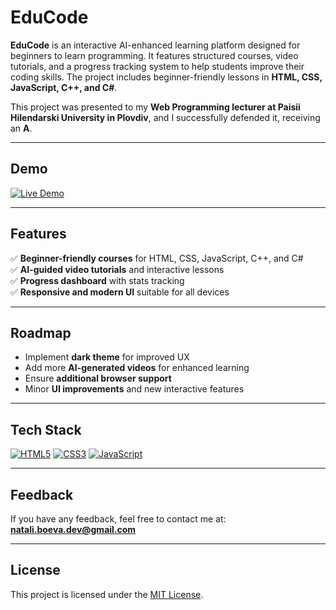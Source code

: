 # EduCode

**EduCode** is an interactive AI-enhanced learning platform designed for beginners to learn programming. It features structured courses, video tutorials, and a progress tracking system to help students improve their coding skills. The project includes beginner-friendly lessons in **HTML, CSS, JavaScript, C++, and C#**.

This project was presented to my **Web Programming lecturer at Paisii Hilendarski University in Plovdiv**, and I successfully defended it, receiving an **A**.

---

## Demo
[![Live Demo](https://img.shields.io/badge/Live-Demo-emerald?style=for-the-badge&logo=appveyor)](https://educode-bx5z.onrender.com)

---

## Features

 ✅ **Beginner-friendly courses** for HTML, CSS, JavaScript, C++, and C#  
 ✅ **AI-guided video tutorials** and interactive lessons  
 ✅ **Progress dashboard** with stats tracking  
 ✅ **Responsive and modern UI** suitable for all devices  

---

## Roadmap

- Implement **dark theme** for improved UX  
- Add more **AI-generated videos** for enhanced learning  
- Ensure **additional browser support**  
- Minor **UI improvements** and new interactive features  

---

## Tech Stack


[![HTML5](https://img.shields.io/badge/HTML5-E34F26?style=for-the-badge&logo=html5&logoColor=white)]()
[![CSS3](https://img.shields.io/badge/CSS3-1572B6?style=for-the-badge&logo=css3&logoColor=white)]()
[![JavaScript](https://img.shields.io/badge/JavaScript-F7DF1E?style=for-the-badge&logo=javascript&logoColor=black)]()

---

## Feedback

If you have any feedback, feel free to contact me at:  
**natali.boeva.dev@gmail.com**

---

## License

This project is licensed under the [MIT License](https://choosealicense.com/licenses/mit/).
